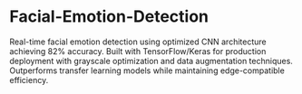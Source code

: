 # Facial-Emotion-Detection
Real-time facial emotion detection using optimized CNN architecture achieving 82% accuracy. Built with TensorFlow/Keras for production deployment with grayscale optimization and data augmentation techniques. Outperforms transfer learning models while maintaining edge-compatible efficiency.
